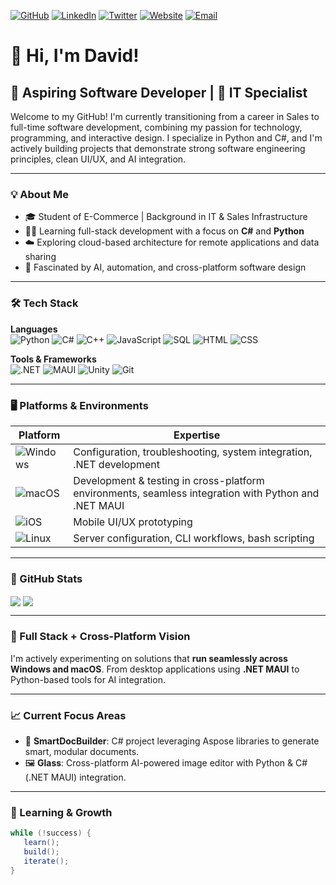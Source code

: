 [![GitHub](https://img.shields.io/badge/GitHub-simpledasz-181717?style=flat&logo=github&logoColor=white)](https://github.com/simpledasz)
[![LinkedIn](https://img.shields.io/badge/LinkedIn-Connect-0A66C2?style=flat&logo=linkedin&logoColor=white)](https://linkedin.com/in/simpledasz)
[![Twitter](https://img.shields.io/badge/Twitter-Follow-1DA1F2?style=flat&logo=twitter&logoColor=white)](https://twitter.com/simpledasz)
[![Website](https://img.shields.io/badge/Website-Visit-FF6B6B?style=flat&logo=globe&logoColor=white)](https://simpledasz.dev)
[![Email](https://img.shields.io/badge/Email-Contact-D14836?style=flat&logo=gmail&logoColor=white)](mailto:contact@simpledasz.dev)

# 👋 Hi, I'm David!

## 🚀 Aspiring Software Developer | 💼 IT Specialist

Welcome to my GitHub! I'm currently transitioning from a career in Sales to full-time software development, combining my passion for technology, programming, and interactive design. I specialize in Python and C#, and I'm actively building projects that demonstrate strong software engineering principles, clean UI/UX, and AI integration.
 
---

### 💡 About Me
- 🎓 Student of E-Commerce | Background in IT & Sales Infrastructure
- 👨‍💻 Learning full-stack development with a focus on **C#** and **Python**
- ☁️ Exploring cloud-based architecture for remote applications and data sharing
- 🧠 Fascinated by AI, automation, and cross-platform software design

---

### 🛠️ Tech Stack

**Languages**  
![Python](https://img.shields.io/badge/Python-3776AB?style=flat&logo=python&logoColor=white)
![C#](https://img.shields.io/badge/C%23-239120?style=flat&logo=c-sharp&logoColor=white)
![C++](https://img.shields.io/badge/C++-00599C?style=flat&logo=c%2B%2B&logoColor=white)
![JavaScript](https://img.shields.io/badge/JavaScript-F7DF1E?style=flat&logo=javascript&logoColor=black)
![SQL](https://img.shields.io/badge/SQL-4479A1?style=flat&logo=mysql&logoColor=white)
![HTML](https://img.shields.io/badge/HTML5-E34F26?style=flat&logo=html5&logoColor=white)
![CSS](https://img.shields.io/badge/CSS3-1572B6?style=flat&logo=css3&logoColor=white)

**Tools & Frameworks**  
![.NET](https://img.shields.io/badge/-.NET-512BD4?style=flat&logo=dotnet&logoColor=white)
![MAUI](https://img.shields.io/badge/-MAUI-512BD4?style=flat&logo=dotnet)
![Unity](https://img.shields.io/badge/-Unity-000000?style=flat&logo=unity&logoColor=white)
![Git](https://img.shields.io/badge/-Git-F05032?style=flat&logo=git&logoColor=white)

---

### 🖥️ Platforms & Environments

| Platform | Expertise |
|----------|-----------|
| ![Windows](https://img.shields.io/badge/-Windows-0078D6?style=for-the-badge&logo=windows&logoColor=white) | Configuration, troubleshooting, system integration, .NET development |
| ![macOS](https://img.shields.io/badge/-macOS-000000?style=for-the-badge&logo=apple&logoColor=white) | Development & testing in cross-platform environments, seamless integration with Python and .NET MAUI |
| ![iOS](https://img.shields.io/badge/-iOS-000000?style=for-the-badge&logo=apple&logoColor=white) | Mobile UI/UX prototyping |
| ![Linux](https://img.shields.io/badge/-Linux-FCC624?style=for-the-badge&logo=linux&logoColor=black) | Server configuration, CLI workflows, bash scripting |

---

### 📱 GitHub Stats
<img align="center" src="https://github-readme-stats.vercel.app/api?username=simpledasz&show_icons=true&theme=radical" />
<img align="center" src="https://github-readme-stats.vercel.app/api/top-langs/?username=simpledasz&theme=radical&layout=compact" />

---

### 🧰 Full Stack + Cross-Platform Vision

I'm actively experimenting on solutions that **run seamlessly across Windows and macOS**. From desktop applications using **.NET MAUI** to Python-based tools for AI integration.

---

### 📈 Current Focus Areas
- 🧩 **SmartDocBuilder**: C# project leveraging Aspose libraries to generate smart, modular documents.
- 🖼 **Glass**: Cross-platform AI-powered image editor with Python & C# (.NET MAUI) integration.

---

### 🌱 Learning & Growth

```csharp
while (!success) {
   learn();
   build();
   iterate();
}

